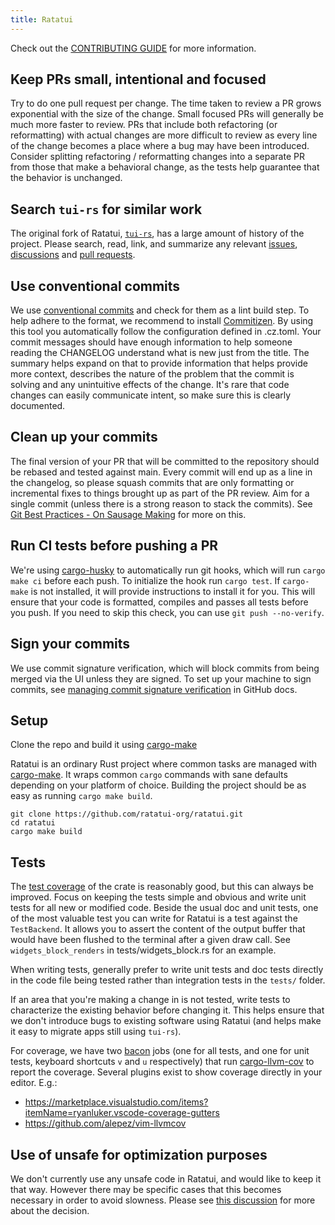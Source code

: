 ```yaml
---
title: Ratatui
---
```


Check out the [CONTRIBUTING GUIDE](https://github.com/ratatui-org/ratatui/blob/main/CONTRIBUTING.md)
for more information.

## Keep PRs small, intentional and focused

Try to do one pull request per change. The time taken to review a PR grows exponential with the size
of the change. Small focused PRs will generally be much more faster to review. PRs that include both
refactoring (or reformatting) with actual changes are more difficult to review as every line of the
change becomes a place where a bug may have been introduced. Consider splitting refactoring /
reformatting changes into a separate PR from those that make a behavioral change, as the tests help
guarantee that the behavior is unchanged.

## Search `tui-rs` for similar work

The original fork of Ratatui, [`tui-rs`](https://github.com/fdehau/tui-rs/), has a large amount of
history of the project. Please search, read, link, and summarize any relevant
[issues](https://github.com/fdehau/tui-rs/issues/),
[discussions](https://github.com/fdehau/tui-rs/discussions/) and
[pull requests](https://github.com/fdehau/tui-rs/pulls).

## Use conventional commits

We use [conventional commits](https://www.conventionalcommits.org/en/v1.0.0/) and check for them as
a lint build step. To help adhere to the format, we recommend to install
[Commitizen](https://commitizen-tools.github.io/commitizen/). By using this tool you automatically
follow the configuration defined in .cz.toml. Your commit messages should have enough information to
help someone reading the CHANGELOG understand what is new just from the title. The summary helps
expand on that to provide information that helps provide more context, describes the nature of the
problem that the commit is solving and any unintuitive effects of the change. It's rare that code
changes can easily communicate intent, so make sure this is clearly documented.

## Clean up your commits

The final version of your PR that will be committed to the repository should be rebased and tested
against main. Every commit will end up as a line in the changelog, so please squash commits that are
only formatting or incremental fixes to things brought up as part of the PR review. Aim for a single
commit (unless there is a strong reason to stack the commits). See
[Git Best Practices - On Sausage Making](https://sethrobertson.github.io/GitBestPractices/#sausage)
for more on this.

## Run CI tests before pushing a PR

We're using [cargo-husky](https://github.com/rhysd/cargo-husky) to automatically run git hooks,
which will run `cargo make ci` before each push. To initialize the hook run `cargo test`. If
`cargo-make` is not installed, it will provide instructions to install it for you. This will ensure
that your code is formatted, compiles and passes all tests before you push. If you need to skip this
check, you can use `git push --no-verify`.

## Sign your commits

We use commit signature verification, which will block commits from being merged via the UI unless
they are signed. To set up your machine to sign commits, see
[managing commit signature verification](https://docs.github.com/en/authentication/managing-commit-signature-verification/about-commit-signature-verification)
in GitHub docs.

## Setup

Clone the repo and build it using [cargo-make](https://sagiegurari.github.io/cargo-make/)

Ratatui is an ordinary Rust project where common tasks are managed with
[cargo-make](https://github.com/sagiegurari/cargo-make/). It wraps common `cargo` commands with sane
defaults depending on your platform of choice. Building the project should be as easy as running
`cargo make build`.

```shell
git clone https://github.com/ratatui-org/ratatui.git
cd ratatui
cargo make build
```

## Tests

The [test coverage](https://app.codecov.io/gh/ratatui-org/ratatui) of the crate is reasonably good,
but this can always be improved. Focus on keeping the tests simple and obvious and write unit tests
for all new or modified code. Beside the usual doc and unit tests, one of the most valuable test you
can write for Ratatui is a test against the `TestBackend`. It allows you to assert the content of
the output buffer that would have been flushed to the terminal after a given draw call. See
`widgets_block_renders` in tests/widgets_block.rs for an example.

When writing tests, generally prefer to write unit tests and doc tests directly in the code file
being tested rather than integration tests in the `tests/` folder.

If an area that you're making a change in is not tested, write tests to characterize the existing
behavior before changing it. This helps ensure that we don't introduce bugs to existing software
using Ratatui (and helps make it easy to migrate apps still using `tui-rs`).

For coverage, we have two [bacon](https://dystroy.org/bacon/) jobs (one for all tests, and one for
unit tests, keyboard shortcuts `v` and `u` respectively) that run
[cargo-llvm-cov](https://github.com/taiki-e/cargo-llvm-cov) to report the coverage. Several plugins
exist to show coverage directly in your editor. E.g.:

- <https://marketplace.visualstudio.com/items?itemName=ryanluker.vscode-coverage-gutters>
- <https://github.com/alepez/vim-llvmcov>

## Use of unsafe for optimization purposes

We don't currently use any unsafe code in Ratatui, and would like to keep it that way. However there
may be specific cases that this becomes necessary in order to avoid slowness. Please see
[this discussion](https://github.com/ratatui-org/ratatui/discussions/66) for more about the
decision.
